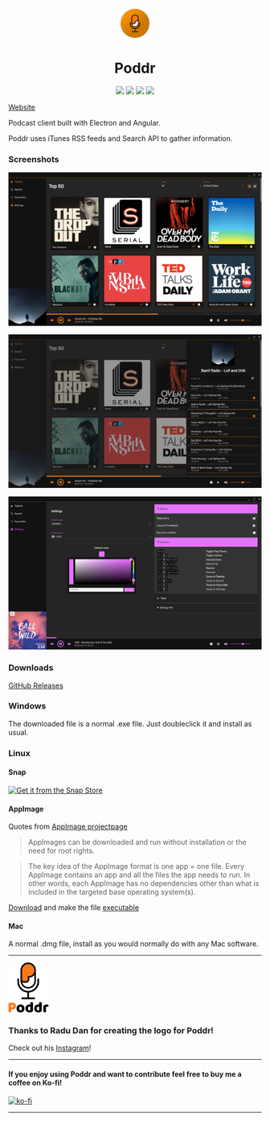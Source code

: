 <div align="center">
    <img src="docs/images/icon.png" alt="Poddr" width="60" height="60">
    <h1>Poddr</h1>
    <img src="https://img.shields.io/github/release/sn8z/poddr.svg?style=flat-square">
    <img src="https://img.shields.io/github/downloads/sn8z/poddr/total.svg?style=flat-square">
    <img src="https://img.shields.io/david/sn8z/poddr.svg?style=flat-square">
    <img src="https://img.shields.io/badge/platforms-Windows%20%2F%20Linux%20%2F%20Mac-brightgreen.svg?style=flat-square">
</div>


[Website](https://sn8z.github.io/Poddr/)
 
Podcast client built with Electron and Angular.
 
Poddr uses iTunes RSS feeds and Search API to gather information.
### Screenshots

![Screenshot](docs/images/screenshot_1.png)

![Screenshot](docs/images/screenshot_2.png)

![Screenshot](docs/images/screenshot_5.png)

### Downloads

[GitHub Releases](https://github.com/Sn8z/Poddr/releases)

### Windows

The downloaded file is a normal .exe file. Just doubleclick it and install as usual.

### Linux

#### Snap

[![Get it from the Snap Store](https://snapcraft.io/static/images/badges/en/snap-store-white.svg)](https://snapcraft.io/poddr)

#### AppImage

Quotes from [AppImage projectpage](https://appimage.org)
> AppImages can be downloaded and run without installation or the need for root rights.

> The key idea of the AppImage format is one app = one file. Every AppImage contains an app and all the files the app needs to run. In other words, each AppImage has no dependencies other than what is included in the targeted base operating system(s).

[Download](https://github.com/Sn8z/Poddr/releases) and make the file [executable](https://discourse.appimage.org/t/how-to-make-an-appimage-executable/80)

#### Mac

A normal .dmg file, install as you would normally do with any Mac software.


<hr>
<img src="logo/PNG&JPG/Asset 3-8.png" width="80">

### Thanks to Radu Dan for creating the logo for Poddr!
Check out his [Instagram](https://www.instagram.com/radudangratian/)!

<hr>

#### If you enjoy using Poddr and want to contribute feel free to buy me a coffee on Ko-fi!
[![ko-fi](https://www.ko-fi.com/img/donate_sm.png)](https://ko-fi.com/sneitz)

<hr>